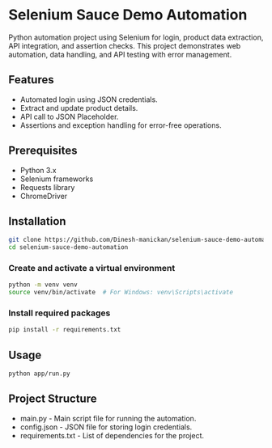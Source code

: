 # Selenium Sauce Demo Automation

Python automation project using Selenium for login, product data extraction, API integration, and assertion checks. This project demonstrates web automation, data handling, and API testing with error management.

## Features
- Automated login using JSON credentials.
- Extract and update product details.
- API call to JSON Placeholder.
- Assertions and exception handling for error-free operations.

## Prerequisites
- Python 3.x
- Selenium frameworks
- Requests library
- ChromeDriver 

## Installation

```bash
git clone https://github.com/Dinesh-manickan/selenium-sauce-demo-automation.git
cd selenium-sauce-demo-automation
```

### Create and activate a virtual environment 

```bash
python -m venv venv
source venv/bin/activate  # For Windows: venv\Scripts\activate
```

### Install required packages

```bash
pip install -r requirements.txt
```

## Usage

```bash
python app/run.py
```

## Project Structure
* main.py - Main script file for running the automation.
* config.json - JSON file for storing login credentials.
* requirements.txt - List of dependencies for the project.

